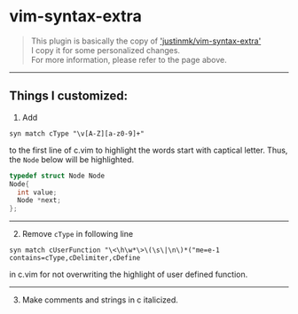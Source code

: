 # vim-syntax-extra

> This plugin is basically the copy of ['justinmk/vim-syntax-extra'](https://github.com/justinmk/vim-syntax-extra)    
> I copy it for some personalized changes.  
> For more information, please refer to the page above.
---
## Things I customized:
1. Add 
```vim
syn match cType "\v[A-Z][a-z0-9]+" 
```
  to the first line of c.vim to highlight the words start with captical letter.
 Thus, the `Node` below will be highlighted.
  ```c
  typedef struct Node Node
  Node{
    int value;
    Node *next;
  };
  ```
---
2. Remove `cType` in following line
 ```vim
 syn match cUserFunction "\<\h\w*\>\(\s\|\n\)*("me=e-1 contains=cType,cDelimiter,cDefine
 ```
 in c.vim
 for not overwriting the highlight of user defined function.

---
3. Make comments and strings in c italicized.  
  

